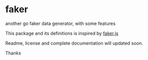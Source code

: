 # faker
another go faker data generator, with some features

This package and its definitions is inspired by [faker.js](https://github.com/Marak/faker.js)

Readme, license and complete documentation will updated soon.

Thanks
